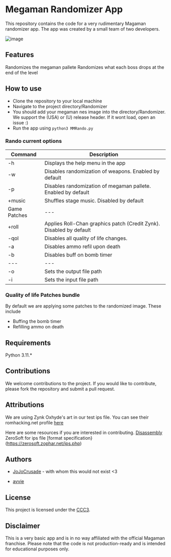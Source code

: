 # Megaman Randomizer App
This repository contains the code for a very rudimentary Magaman randomizer app. The app was created by a small team of two developers.


![image](https://user-images.githubusercontent.com/10329405/215262462-b48717b5-d942-4d3e-b2e8-aa3b47de9bb8.png)

## Features

Randomizes the megaman pallete
Randomizes what each boss drops at the end of the level

## How to use
- Clone the repository to your local machine
- Navigate to the project directory/Randomizer
- You should add your megaman nes image into the directory/Randomizer. We support the (USA) or (U) release header.
If it wont load, open an issue :)
- Run the app using `python3 MMRando.py`

### Rando current options

| Command | Description |
| --- | --- |
| -h | Displays the help menu in the app |
| -w | Disables randomization of weapons. Enabled by default |
| -p | Disables randomization of megaman pallete. Enabled by default |
| +music | Shuffles stage music. Disabled by default |
| Game Patches | --- |
| +roll | Applies Roll-Chan graphics patch (Credit Zynk). Disabled by default |
| -qol | Disables all quality of life changes. |
| -a | Disables ammo refil upon death |
| -b | Disables buff on bomb timer |
| --- | --- |
| -o | Sets the output file path | 
| -i | Sets the input file path | 

### Quality of life Patches bundle
By default we are applying some patches to the randomized image. These include 
- Buffing the bomb timer 
- Refilling ammo on death

## Requirements
Python 3.11.*

## Contributions
We welcome contributions to the project. 
If you would like to contribute, please fork the repository and submit a pull request.

## Attributions
We are using Zynk Oxhyde's art in our test ips file. You can see their romhacking.net profile [here](https://www.romhacking.net/community/2041/)

Here are some resources if you are interested in contributing. [Disassembly](https://bisqwit.iki.fi/jutut/megamansource/)
ZeroSoft for ips file [format specification}(https://zerosoft.zophar.net/ips.php)

## Authors
- [JoJoCrusade](https://github.com/JoJoCrusade) - with whom this would not exist <3

- [avvie](https://github.com/avvie)
## License
This project is licensed under the [CCC3](LICENSE.md).

## Disclaimer
This is a very basic app and is in no way affiliated with the official Magaman franchise.
Please note that the code is not production-ready and is intended for educational purposes only.
